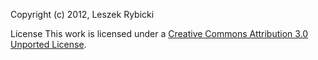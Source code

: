 Copyright (c) 2012, Leszek Rybicki

License
This work is licensed under a [Creative Commons Attribution 3.0 Unported License](http://creativecommons.org/licenses/by/3.0/).
